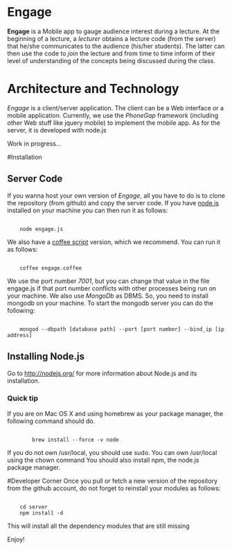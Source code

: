 # Engage

__Engage__ is a Mobile app to gauge audience interest during a lecture. At the beginning of a lecture, a *lecturer* obtains a lecture code (from the server) that he/she communicates to the audience (his/her students). The latter can then use the code to *join* the lecture and from time to time inform of their level of understanding of the concepts being discussed during the class.

# Architecture and Technology

*Engage* is a client/server application. The client can be a Web interface or a mobile application. Currently, we use the *PhoneGap* framework (including other Web stuff like jquery mobile) to implement the mobile app. As for the server, it is developed with node.js

Work in progress...

#Installation

## Server Code

If you wanna host your own version of *Engage*, all you have to do is to clone the repository (from github) and copy the server code. If you have [node.js](http://nodejs.org/) installed on your machine you can then run it as follows:
<pre><code>
	node engage.js
</code></pre>

We also have a [coffee script](http://coffeescript.org) version, which we recommend. You can run it as follows:
<pre><code>
	coffee engage.coffee
</code></pre>

We use the port number *7001*, but you can change that value in the file engage.js if that port number conflicts with other processes being run on your machine. We also use *MongoDb* as DBMS. So, you need to install mongodb on your machine. To start the mongodb server you can do the following:
<pre><code>
	mongod --dbpath [database path] --port [port number] --bind_ip [ip address]
</code></pre>

## Installing Node.js

Go to http://nodejs.org/ for more information about Node.js and its installation.

### Quick tip

If you are on Mac OS X and using homebrew as your package manager, the following command should do.

<pre><code>
        brew install --force -v node
</code></pre>

If you do not own /usr/local, you should use sudo. You can own /usr/local using the chown command
You should also install npm, the node.js package manager.

#Developer Corner
Once you pull or fetch a new version of the repository from the github account, do not forget to reinstall your modules as follows:
<pre><code>
	cd server
	npm install -d	
</code></pre>

This will install all the dependency modules that are still missing

Enjoy!